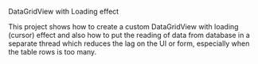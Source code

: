 DataGridView with Loading effect

This project shows how to create a custom DataGridView with loading (cursor) effect and also how to put the reading of data from database in a separate thread which reduces the lag on the UI or form, especially when the table rows is too many.